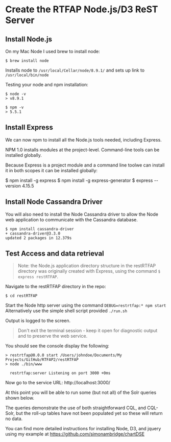 # Create the RTFAP Node.js/D3 ReST Server

## Install Node.js
On my Mac Node I used brew to install node:
```
$ brew install node
```
Installs node to ```/usr/local/Cellar/node/8.9.1/``` and sets up link to ```/usr/local/bin/node```

Testing your node and npm installation:

```
$ node -v
> v8.9.1

$ npm -v
> 5.5.1
```
## Install Express
We can now npm to install all the Node.js tools needed, including Express.

NPM 1.0 installs modules at the project-level. Command-line tools can be installed globally.

Because Express is a project module and a command line toolwe can install it in both scopes it can be installed globally:

$ npm install -g express
$ npm install -g express-generator
$ express --version
4.15.5


## Install Node Cassandra Driver

You will also need to install the Node Cassandra driver to allow the Node web application to communicate with the Cassandra database.

```
$ npm install cassandra-driver
+ cassandra-driver@3.3.0
updated 2 packages in 12.379s
```

## Test Access and data retrieval

> Note: the Node.js application directory structure in the restRTFAP directory was originally created with Express, using the command ```$ express restRTFAP```.

Navigate to the restRTFAP directory in the repo:
```
$ cd restRTFAP
```

Start the Node http server using the command ```DEBUG=restrtfap:* npm start``` 
Alternatively use the simple shell script provided ```./run.sh```

Output is logged to the screen. 

> Don't exit the terminal session - keep it open for diagnostic output and to preserve the web service.

You should see the console display the following:

```
> restrtfap@0.0.0 start /Users/johndoe/Documents/My Projects/GitHub/RTFAP2/restRTFAP
> node ./bin/www

  restrtfap:server Listening on port 3000 +0ms
```

Now go to the service URL: http://localhost:3000/

At this point you will be able to run some (but not all) of the Solr queries shown below.

The queries demonstrate the use of both straightforward CQL, and CQL-Solr, but the roll-up tables have not been populated yet so these will return no data.

You can find more detailed instructions for installing Node, D3, and jquery using my example at https://github.com/simonambridge/chartDSE


